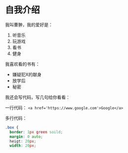 # 自我介绍

我叫曹翀，我的爱好是：
1. 听音乐
2. 玩游戏
3. 看书
4. 健身

我喜欢看的书有：
* 嫌疑犯X的献身
* 放学后
* 秘密

我还会写代码，写几句给你看看：

一行代码：
`
<a href='https://www.google.com'>Google</a>
`

多行代码：
```css
.box {
  border: 1px green soild;
  margin: 0 auto;
  heigt: 20px;
  width: 20px;
```
